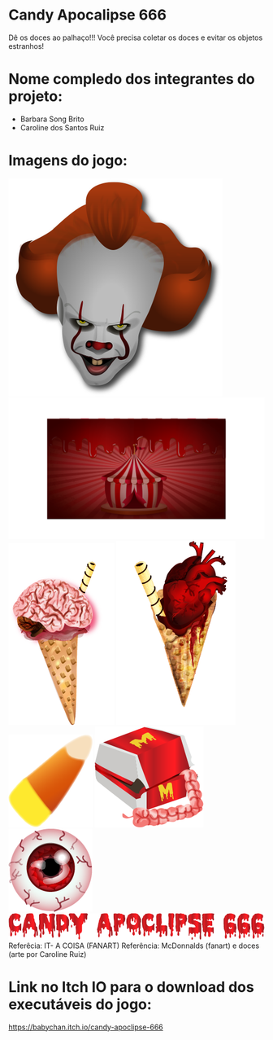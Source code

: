 # Candy Apocalipse 666

Dê os doces ao palhaço!!! Você precisa coletar os doces e evitar os objetos estranhos!

# Nome compledo dos integrantes do projeto:

* Barbara Song Brito
* Caroline dos Santos Ruiz

# Imagens do jogo:

![](https://github.com/pucspcos/projetocos2017-candy-apocalipse-666/blob/master/ITOSO.png)
![](https://github.com/pucspcos/projetocos2017-candy-apocalipse-666/blob/master/Background.png)
![](https://github.com/pucspcos/projetocos2017-candy-apocalipse-666/blob/master/Ativo%209.png?raw=true)
![](https://github.com/pucspcos/projetocos2017-candy-apocalipse-666/blob/master/Ativo%206.png?raw=true)
![](https://github.com/pucspcos/projetocos2017-candy-apocalipse-666/blob/master/Ativo%205.png?raw=true)
![](https://github.com/pucspcos/projetocos2017-candy-apocalipse-666/blob/master/Ativo%204.png?raw=true)
![](https://github.com/pucspcos/projetocos2017-candy-apocalipse-666/blob/master/Ativo%203.png?raw=true)
![](https://github.com/pucspcos/projetocos2017-candy-apocalipse-666/blob/master/Ativo%2012.png?raw=true)
Referêcia: IT- A COISA (FANART)
Referência: McDonnalds (fanart) e doces (arte por Caroline Ruiz)

# Link no Itch IO para o download dos executáveis do jogo:

https://babychan.itch.io/candy-apoclipse-666

